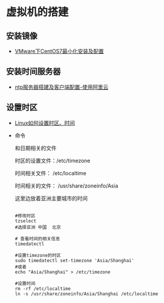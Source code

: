 # 虚拟机的搭建


## 安装镜像
- [VMware下CentOS7最小化安装及配置](https://blog.csdn.net/hellboy0621/article/details/80392273)


## 安装时间服务器
- [ntp服务器搭建及客户端配置-使用阿里云](https://blog.csdn.net/sxhong/article/details/78644877)



## 设置时区
- [Linux如何设置时区、时间](https://blog.csdn.net/gezilan/article/details/79422864)

- 命令

    和日期相关的文件

    时区的设置文件：/etc/timezone

    时间相关文件： /etc/localtime

    时间相关的文件： /usr/share/zoneinfo/Asia
    
    这里边放着亚洲主要城市的时间

    ```

    #修改时区
    tzselect 
    #选择亚洲 中国  北京 

    # 查看时间的相关信息
    timedatectl 

    #设置timezone的时区 
    sudo timedatectl set-timezone 'Asia/Shanghai' 
    #或者 
    echo "Asia/Shanghai" > /etc/timezone

    #设置时间 
    rm -rf /etc/localtime 
    ln -s /usr/share/zoneinfo/Asia/Shanghai /etc/localtime
    ```
